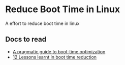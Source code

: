 # Reduce Boot Time in Linux
A effort to reduce boot time in linux


## Docs to read
- [A pragmatic guide to boot-time optimization](https://elinux.org/images/6/64/Chris-simmonds-boot-time-elce-2017_0.pdf)
- [12 Lessons learnt in boot time reduction](https://events.static.linuxfound.org/sites/events/files/slides/12%20Lessons%20Learnt%20in%20Boot%20Time%20Reduction.pdf)
